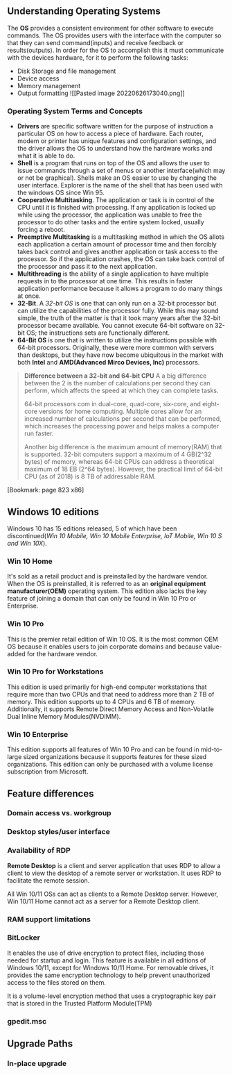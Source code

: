```toc
```
## Understanding Operating Systems
The **OS** provides a consistent environment for other software to execute commands. The OS provides users with the interface with the computer so that they can send command(inputs) and receive feedback or results(outputs). In order for the OS to accomplish this it must communicate with the devices hardware, for it to perform the following tasks:
- Disk Storage and file management
- Device access
- Memory management
- Output formatting
![[Pasted image 20220626173040.png]]

### Operating System Terms and Concepts
- **Drivers** are specific software written for the purpose of instruction a particular OS on how to access a piece of hardware. Each router, modem or printer has unique features and configuration settings, and the driver allows the OS to understand how the hardware works and what it is able to do.
- **Shell** is a program that runs on top of the OS and allows the user to issue commands through a set of menus or another interface(which may or not be graphical). Shells make an OS easier to use by changing the user interface. Explorer is the name of the shell that has been used with the windows OS since Win 95.
- **Cooperative Multitasking**. The application or task is in control of the CPU until it is finished with processing. If any application is locked up while using the processor, the application was unable to free the processor to do other tasks and the entire system locked, usually forcing a reboot.
- **Preemptive Multitasking** is a multitasking method in which the OS allots each application a certain amount of processor time and then forcibly takes back control and gives another application or task access to the processor. So if the application crashes, the OS can take back control of the processor and pass it to the next application.
- **Multithreading** is the ability of a single application to have multiple requests in to the processor at one time. This results in faster application performance because it allows a program to do many things at once.
- **32-Bit**. A <i>32-bit OS</i> is one that can only run on a 32-bit processor but can utilize the capabilities of the processor fully. While this may sound simple, the truth of the matter is that it took many years after the 32-bit processor became available.  You cannot execute 64-bit software on 32-bit OS; the instructions sets are functionally different.
- **64-Bit OS** is one that is written to utilize the instructions possible with 64-bit processors. Originally, these were more common with servers than desktops, but they have now become ubiquitous in the market with both **Intel** and **AMD(Advanced Mirco Devices, Inc)** processors.

> **Difference between a 32-bit and 64-bit CPU**
> A a big difference between the 2 is the number of calculations per second they can perform, which affects the speed at which they can complete tasks.
> 
> 64-bit processors com in dual-core, quad-core, six-core, and eight-core versions for home computing. Multiple cores allow for an increased number of calculations per second that can be performed, which increases the processing power and helps makes a computer run faster. 
> 
> Another big difference  is the maximum amount of memory(RAM) that is supported. 32-bit computers support a maximum of 4 GB(2^32 bytes) of memory, whereas 64-bit CPUs can address a theoretical maximum of 18 EB (2^64 bytes). However, the practical limit of 64-bit CPU (as of 2018) is 8 TB of addressable RAM.

[Bookmark: page 823 x86]
## Windows 10 editions
Windows 10 has 15 editions released, 5 of which have been discontinued(<i>Win 10 Mobile, Win 10 Mobile Enterprise, IoT Mobile, Win 10 S and Win 10X</i>).

### Win 10 Home
It's sold as a retail product and is preinstalled by the hardware vendor. When the OS is preinstalled, it is referred to as an **original equipment manufacturer(OEM)** operating system. This edition also lacks the key feature of joining a domain that can only be found in Win 10 Pro or Enterprise.

### Win 10 Pro
This is the premier retail edition of Win 10 OS. It is the most common OEM OS because it enables users to join corporate domains and because value-added for the hardware vendor.

### Win 10 Pro for Workstations
This edition is used primarily for high-end computer workstations that require more than two CPUs and that need to address more than 2 TB of memory. This edition supports up to 4 CPUs and 6 TB of memory. Additionally, it supports Remote Direct Memory Access and Non-Volatile Dual Inline Memory Modules(NVDIMM).

### Win 10 Enterprise
This edition supports all features of Win 10 Pro and can be found in mid-to-large sized organizations because it supports features for these sized organizations. This edition can only be purchased with a volume license subscription from Microsoft. 

## Feature differences
### Domain access vs. workgroup
### Desktop styles/user interface
### Availability of RDP
**Remote Desktop** is a client and server application that uses RDP to allow a client to view the desktop of a remote server or workstation. It uses RDP to facilitate the remote session. 

All Win 10/11 OSs can act as clients to a Remote Desktop server. However, Win 10/11 Home cannot act as a server for a Remote Desktop client.
### RAM support limitations
### BitLocker
It enables the use of drive encryption to protect files, including those needed for startup and login. This feature is available in all editions of Windows 10/11, except for Windows 10/11 Home. For  removable drives, it provides the same encryption technology to help prevent unauthorized access to the files stored on them.

It is a volume-level encryption method that uses a cryptographic key pair that is stored in the Trusted Platform Module(TPM)
### gpedit.msc
## Upgrade Paths
### In-place upgrade
